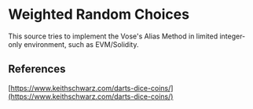 # Weighted Random Choices

This source tries to implement the Vose's Alias Method in limited integer-only environment, such as EVM/Solidity.

## References
[https://www.keithschwarz.com/darts-dice-coins/](https://www.keithschwarz.com/darts-dice-coins/)